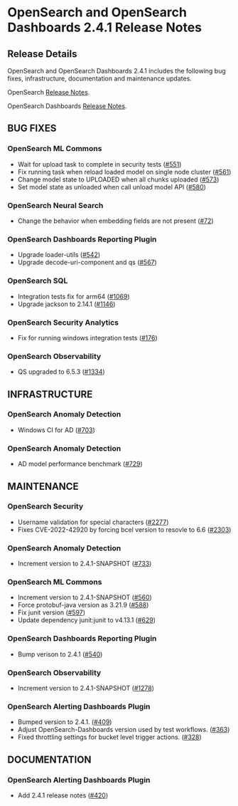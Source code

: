 # OpenSearch and OpenSearch Dashboards 2.4.1 Release Notes

## Release Details

OpenSearch and OpenSearch Dashboards 2.4.1 includes the following bug fixes, infrastructure, documentation and maintenance updates.

OpenSearch [Release Notes](https://github.com/opensearch-project/OpenSearch/blob/main/release-notes/opensearch.release-notes-2.4.1.md).

OpenSearch Dashboards [Release Notes](https://github.com/opensearch-project/OpenSearch-Dashboards/blob/main/release-notes/opensearch-dashboards.release-notes-2.4.1.md).

## BUG FIXES

### OpenSearch ML Commons
* Wait for upload task to complete in security tests ([#551](https://github.com/opensearch-project/ml-commons/pull/551))
* Fix running task when reload loaded model on single node cluster ([#561](https://github.com/opensearch-project/ml-commons/pull/561))
* Change model state to UPLOADED when all chunks uploaded ([#573](https://github.com/opensearch-project/ml-commons/pull/573))
* Set model state as unloaded when call unload model API ([#580](https://github.com/opensearch-project/ml-commons/pull/580))


### OpenSearch Neural Search
* Change the behavior when embedding fields are not present ([#72](https://github.com/opensearch-project/neural-search/pull/72))


### OpenSearch Dashboards Reporting Plugin
* Upgrade loader-utils ([#542](https://github.com/opensearch-project/dashboards-reports/pull/542))
* Upgrade decode-uri-component and qs ([#567](https://github.com/opensearch-project/dashboards-reports/pull/567))


### OpenSearch SQL
* Integration tests fix for arm64 ([#1069](https://github.com/opensearch-project/sql/pull/1069))
* Upgrade jackson to 2.14.1 ([#1146](https://github.com/opensearch-project/sql/pull/1146))


### OpenSearch Security Analytics
* Fix for running windows integration tests ([#176](https://github.com/opensearch-project/security-analytics/pull/176))


### OpenSearch Observability
* QS upgraded to 6.5.3 ([#1334](https://github.com/opensearch-project/dashboards-observability/pull/1334))


## INFRASTRUCTURE

### OpenSearch Anomaly Detection
* Windows CI for AD ([#703](https://github.com/opensearch-project/anomaly-detection/pull/703))


### OpenSearch Anomaly Detection
* AD model performance benchmark ([#729](https://github.com/opensearch-project/anomaly-detection/pull/729))


## MAINTENANCE

### OpenSearch Security
* Username validation for special characters ([#2277](https://github.com/opensearch-project/security/pull/2277))
* Fixes CVE-2022-42920 by forcing bcel version to resovle to 6.6 ([#2303](https://github.com/opensearch-project/security/pull/2303))


### OpenSearch Anomaly Detection
* Increment version to 2.4.1-SNAPSHOT ([#733](https://github.com/opensearch-project/anomaly-detection/pull/733))


### OpenSearch ML Commons
* Increment version to 2.4.1-SNAPSHOT ([#560](https://github.com/opensearch-project/ml-commons/pull/560))
* Force protobuf-java version as 3.21.9 ([#588](https://github.com/opensearch-project/ml-commons/pull/588))
* Fix junit version ([#597](https://github.com/opensearch-project/ml-commons/pull/597))
* Update dependency junit:junit to v4.13.1 ([#629](https://github.com/opensearch-project/ml-commons/pull/629))


### OpenSearch Dashboards Reporting Plugin
* Bump verison to 2.4.1 ([#540](https://github.com/opensearch-project/dashboards-reports/pull/540))

### OpenSearch Observability
* Increment version to 2.4.1-SNAPSHOT ([#1278](https://github.com/opensearch-project/dashboards-observability/pull/1278))


### OpenSearch Alerting Dashboards Plugin
* Bumped version to 2.4.1. ([#409](https://github.com/opensearch-project/alerting-dashboards-plugin/pull/409))
* Adjust OpenSearch-Dashboards version used by test workflows. ([#363](https://github.com/opensearch-project/alerting-dashboards-plugin/pull/363))
* Fixed throttling settings for bucket level trigger actions. ([#328](https://github.com/opensearch-project/alerting-dashboards-plugin/pull/328))


## DOCUMENTATION

### OpenSearch Alerting Dashboards Plugin
* Add 2.4.1 release notes ([#420](https://github.com/opensearch-project/alerting-dashboards-plugin/pull/420))